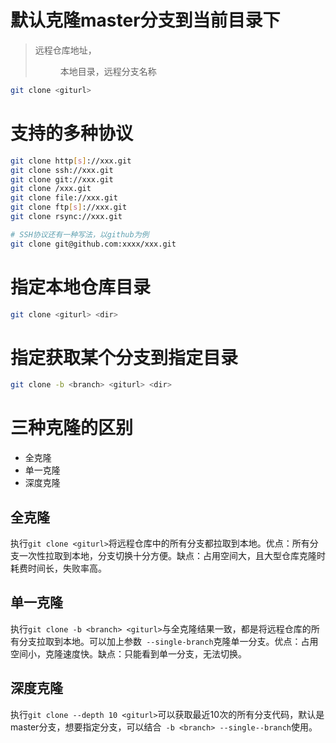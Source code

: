 # 默认克隆master分支到当前目录下
> <giturl>远程仓库地址，<dir>本地目录，<branch>远程分支名称
```sh
git clone <giturl>
```
# 支持的多种协议
```sh
git clone http[s]://xxx.git
git clone ssh://xxx.git
git clone git://xxx.git
git clone /xxx.git
git clone file://xxx.git
git clone ftp[s]://xxx.git
git clone rsync://xxx.git

# SSH协议还有一种写法，以github为例
git clone git@github.com:xxxx/xxx.git
```
# 指定本地仓库目录
```sh
git clone <giturl> <dir>
```
# 指定获取某个分支到指定目录
```sh
git clone -b <branch> <giturl> <dir>
```
# 三种克隆的区别
* 全克隆
* 单一克隆
* 深度克隆
## 全克隆
执行`git clone <giturl>`将远程仓库中的所有分支都拉取到本地。优点：所有分支一次性拉取到本地，分支切换十分方便。缺点：占用空间大，且大型仓库克隆时耗费时间长，失败率高。
## 单一克隆
执行`git clone -b <branch> <giturl>`与全克隆结果一致，都是将远程仓库的所有分支拉取到本地。可以加上参数` --single-branch`克隆单一分支。优点：占用空间小，克隆速度快。缺点：只能看到单一分支，无法切换。
## 深度克隆
执行`git clone --depth 10 <giturl>`可以获取最近10次的所有分支代码，默认是master分支，想要指定分支，可以结合` -b <branch> --single--branch`使用。